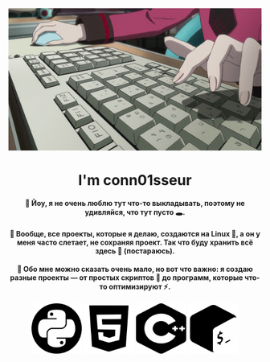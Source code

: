 <div align="center">
  <a href="https://github.com/conn01sseur/conn01sseur/blob/main/forest.gif" align="center">
    <img src="https://github.com/conn01sseur/conn01sseur/blob/main/keyboard.gif" alt="GIF" style="width:600px; height:auto"/>
  </a>
  <h1 align="center">I'm conn01sseur</h1>
  <h4>👋 Йоу, я не очень люблю тут что-то выкладывать, поэтому не удивляйся, что тут пусто 🕳️.</h4>
  <h4>📎 Вообще, все проекты, которые я делаю, создаются на Linux 🐧, а он у меня часто слетает, не сохраняя проект. Так что буду хранить всё здесь 💾 (постараюсь).</h4>
  <h4>🧑 Обо мне можно сказать очень мало, но вот что важно: я создаю разные проекты — от простых скриптов 🐍 до программ, которые что-то оптимизируют ⚡.</h4>
  <div align="center">
      <img src="https://github.com/conn01sseur/conn01sseur/blob/main/python.png" alt="PNG" style="width:100px; height:100px"/>
      <img src="https://github.com/conn01sseur/conn01sseur/blob/main/html.png" alt="PNG" style="width:100px; height:100px"/>
      <img src="https://github.com/conn01sseur/conn01sseur/blob/main/Cplusplus.png" alt="PNG" style="width:100px; height:100px"/>
      <img src="https://github.com/conn01sseur/conn01sseur/blob/main/Bash.png" alt="PNG" style="width:100px; height:100px"/>
  </div>
</div>
